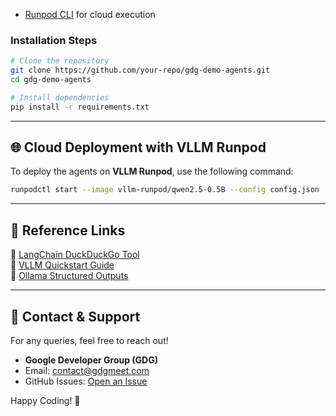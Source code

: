 - [Runpod CLI](https://runpod.io/) for cloud execution

### Installation Steps
```bash
# Clone the repository
git clone https://github.com/your-repo/gdg-demo-agents.git
cd gdg-demo-agents

# Install dependencies
pip install -r requirements.txt
```

---

## 🌐 Cloud Deployment with VLLM Runpod
To deploy the agents on **VLLM Runpod**, use the following command:
```bash
runpodctl start --image vllm-runpod/qwen2.5-0.5B --config config.json
```

---

## 🔗 Reference Links
📌 [LangChain DuckDuckGo Tool](https://python.langchain.com/docs/integrations/tools/ddg/)  
📌 [VLLM Quickstart Guide](https://docs.vllm.ai/en/stable/getting_started/quickstart.html)  
📌 [Ollama Structured Outputs](https://ollama.com/blog/structured-outputs)  

---

## 📢 Contact & Support
For any queries, feel free to reach out!
- **Google Developer Group (GDG)**
- Email: [contact@gdgmeet.com](mailto:contact@gdgmeet.com)
- GitHub Issues: [Open an Issue](https://github.com/your-repo/gdg-demo-agents/issues)

Happy Coding! 🎉